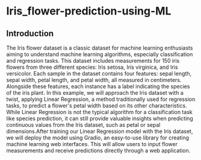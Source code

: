 # Iris_flower-prediction-using-ML

## Introduction
 The Iris flower dataset is a classic dataset for machine learning enthusiasts aiming to understand machine learning algorithms, especially classification and regression tasks. This dataset includes measurements for 150 iris flowers from three different species: Iris setosa, Iris virginica, and Iris versicolor. Each sample in the dataset contains four features: sepal length, sepal width, petal length, and petal width, all measured in centimeters. Alongside these features, each instance has a label indicating the species of the iris plant.
 In this example, we will approach the Iris dataset with a twist, applying Linear Regression, a method traditionally used for regression tasks, to predict a flower's petal width based on its other characteristics. While Linear Regression is not the typical algorithm for a classification task like species prediction, it can still provide valuable insights when predicting continuous values from the Iris dataset, such as petal or sepal dimensions.After training our Linear Regression model with the Iris dataset, we will deploy the model using Gradio, an easy-to-use library for creating machine learning web interfaces. This will allow users to input flower measurements and receive predictions directly through a web application.
